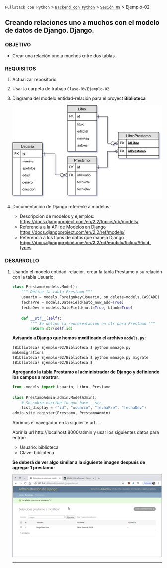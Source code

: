 `Fullstack con Python` > [`Backend con Python`](../../Readme.md) > [`Sesión 09`](../Readme.md) > Ejemplo-02
## Creando relaciones uno a muchos con el modelo de datos de Django. Django.

### OBJETIVO
- Crear una relación uno a muchos entre dos tablas.

### REQUISITOS
1. Actualizar repositorio
1. Usar la carpeta de trabajo `Clase-09/Ejemplo-02`
1. Diagrama del modelo entidad-relación para el proyect __Biblioteca__

   ![Modelo entidad-relación para Biblioteca](modelo-entidad-relacion.jpg)

1. Documentación de Django referente a modelos:
   - Descripción de modelos y ejemplos: https://docs.djangoproject.com/en/2.2/topics/db/models/
   - Referencia a la API de Modelos en Django https://docs.djangoproject.com/en/2.2/ref/models/
   - Referencia a los tipos de datos que maneja Django https://docs.djangoproject.com/en/2.2/ref/models/fields/#field-types

### DESARROLLO
1. Usando el modelo entidad-relación, crear la tabla Prestamo y su relación con la tabla Usuario.

   ```python
   class Prestamo(models.Model):
       """ Define la tabla Prestamo """
       usuario = models.ForeignKey(Usuario, on_delete=models.CASCADE)
       fechaPre = models.DateField(auto_now_add=True)
       fechaDev = models.DateField(null=True, blank=True)

       def __str__(self):
           """ Se define la representación en str para Prestamo """
           return str(self.id)
   ```

   __Avisando a Django que hemos modificado el archivo `models.py`:__

   ```console
   (Biblioteca) Ejemplo-02/Biblioteca $ python manage.py makemigrations
   (Biblioteca) Ejemplo-02/Biblioteca $ python manage.py migrate
   (Biblioteca) Ejemplo-02/Biblioteca $
   ```

   __Agregando la tabla Prestamo al administrador de Django y definiendo los campos a mostrar:__

   ```python
   from .models import Usuario, Libro, Prestamo

   class PrestamoAdmin(admin.ModelAdmin):
       # Se sobre escribe lo que hace __str__
       list_display = ("id", "usuario", "fechaPre", "fechaDev")
   admin.site.register(Prestamo, PrestamoAdmin)
   ```
   Abrimos el navegador en la siguiente url ...

   Abrir la url http://localhost:8000/admin y usar los siguientes datos para entrar:
   - Usuario: biblioteca
   - Clave: biblioteca

   __Se deberá de ver algo similar a la siguiente imagen después de agregar 1 prestamo:__

   ![Django Admin](assets/django-admin-01.png)
   ***
